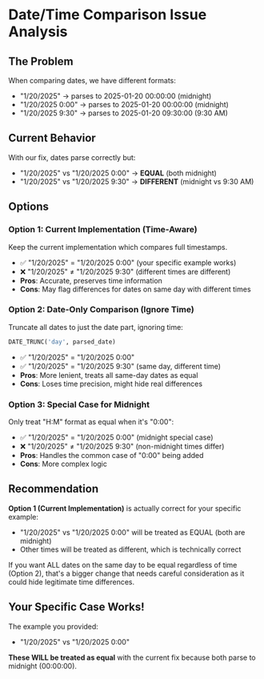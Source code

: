 # Date/Time Comparison Issue Analysis

## The Problem

When comparing dates, we have different formats:
- "1/20/2025" → parses to 2025-01-20 00:00:00 (midnight)
- "1/20/2025 0:00" → parses to 2025-01-20 00:00:00 (midnight) 
- "1/20/2025 9:30" → parses to 2025-01-20 09:30:00 (9:30 AM)

## Current Behavior

With our fix, dates parse correctly but:
- "1/20/2025" vs "1/20/2025 0:00" → **EQUAL** (both midnight)
- "1/20/2025" vs "1/20/2025 9:30" → **DIFFERENT** (midnight vs 9:30 AM)

## Options

### Option 1: Current Implementation (Time-Aware)
Keep the current implementation which compares full timestamps.
- ✅ "1/20/2025" = "1/20/2025 0:00" (your specific example works)
- ❌ "1/20/2025" ≠ "1/20/2025 9:30" (different times are different)
- **Pros**: Accurate, preserves time information
- **Cons**: May flag differences for dates on same day with different times

### Option 2: Date-Only Comparison (Ignore Time)
Truncate all dates to just the date part, ignoring time:
```sql
DATE_TRUNC('day', parsed_date)
```
- ✅ "1/20/2025" = "1/20/2025 0:00" 
- ✅ "1/20/2025" = "1/20/2025 9:30" (same day, different time)
- **Pros**: More lenient, treats all same-day dates as equal
- **Cons**: Loses time precision, might hide real differences

### Option 3: Special Case for Midnight
Only treat "H:M" format as equal when it's "0:00":
- ✅ "1/20/2025" = "1/20/2025 0:00" (midnight special case)
- ❌ "1/20/2025" ≠ "1/20/2025 9:30" (non-midnight times differ)
- **Pros**: Handles the common case of "0:00" being added
- **Cons**: More complex logic

## Recommendation

**Option 1 (Current Implementation)** is actually correct for your specific example:
- "1/20/2025" vs "1/20/2025 0:00" will be treated as EQUAL (both are midnight)
- Other times will be treated as different, which is technically correct

If you want ALL dates on the same day to be equal regardless of time (Option 2), that's a bigger change that needs careful consideration as it could hide legitimate time differences.

## Your Specific Case Works!

The example you provided:
- "1/20/2025" vs "1/20/2025 0:00" 

**These WILL be treated as equal** with the current fix because both parse to midnight (00:00:00).